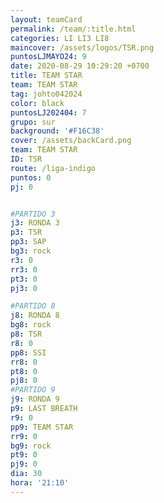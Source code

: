 ```yaml
---
layout: teamCard
permalink: /team/:title.html
categories: LI LI3 LI8
maincover: /assets/logos/TSR.png
puntosLJMAYO24: 9
date: 2020-08-29 10:29:20 +0700
title: TEAM STAR
team: TEAM STAR
tag: johto042024
color: black
puntosLJ202404: 7
grupo: sur
background: '#F16C38'
cover: /assets/backCard.png
team: TEAM STAR
ID: TSR
route: /liga-indigo
puntos: 0
pj: 0


#PARTIDO 3
j3: RONDA 3
p3: TSR
pp3: SAP
bg3: rock
r3: 0
rr3: 0 
pt3: 0
pj3: 0

#PARTIDO 8
j8: RONDA 8
bg8: rock 
p8: TSR
r8: 0
pp8: SSI
rr8: 0
pt8: 0
pj8: 0
#PARTIDO 9
j9: RONDA 9
p9: LAST BREATH
r9: 0
pp9: TEAM STAR
rr9: 0
bg9: rock
pt9: 0
pj9: 0 
dia: 30
hora: '21:10'
---
```



